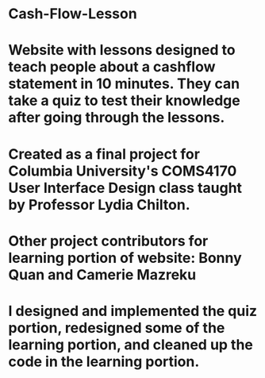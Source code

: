 # Cash-Flow-Lesson
# Website with lessons designed to teach people about a cashflow statement in 10 minutes. They can take a quiz to test their knowledge after going through the lessons. 
# Created as a final project for Columbia University's COMS4170 User Interface Design class taught by Professor Lydia Chilton. 
# Other project contributors for learning portion of website: Bonny Quan and Camerie Mazreku 
# I designed and implemented the quiz portion, redesigned some of the learning portion, and cleaned up the code in the learning portion. 
